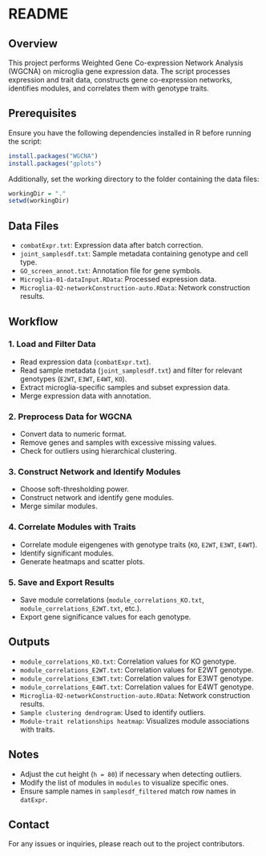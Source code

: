 # README

## Overview
This project performs Weighted Gene Co-expression Network Analysis (WGCNA) on microglia gene expression data. The script processes expression and trait data, constructs gene co-expression networks, identifies modules, and correlates them with genotype traits.

## Prerequisites
Ensure you have the following dependencies installed in R before running the script:

```r
install.packages("WGCNA")
install.packages("gplots")
```

Additionally, set the working directory to the folder containing the data files:

```r
workingDir = "."
setwd(workingDir)
```

## Data Files
- `combatExpr.txt`: Expression data after batch correction.
- `joint_samplesdf.txt`: Sample metadata containing genotype and cell type.
- `GO_screen_annot.txt`: Annotation file for gene symbols.
- `Microglia-01-dataInput.RData`: Processed expression data.
- `Microglia-02-networkConstruction-auto.RData`: Network construction results.

## Workflow
### 1. Load and Filter Data
- Read expression data (`combatExpr.txt`).
- Read sample metadata (`joint_samplesdf.txt`) and filter for relevant genotypes (`E2WT`, `E3WT`, `E4WT`, `KO`).
- Extract microglia-specific samples and subset expression data.
- Merge expression data with annotation.

### 2. Preprocess Data for WGCNA
- Convert data to numeric format.
- Remove genes and samples with excessive missing values.
- Check for outliers using hierarchical clustering.

### 3. Construct Network and Identify Modules
- Choose soft-thresholding power.
- Construct network and identify gene modules.
- Merge similar modules.

### 4. Correlate Modules with Traits
- Correlate module eigengenes with genotype traits (`KO`, `E2WT`, `E3WT`, `E4WT`).
- Identify significant modules.
- Generate heatmaps and scatter plots.

### 5. Save and Export Results
- Save module correlations (`module_correlations_KO.txt`, `module_correlations_E2WT.txt`, etc.).
- Export gene significance values for each genotype.

## Outputs
- `module_correlations_KO.txt`: Correlation values for KO genotype.
- `module_correlations_E2WT.txt`: Correlation values for E2WT genotype.
- `module_correlations_E3WT.txt`: Correlation values for E3WT genotype.
- `module_correlations_E4WT.txt`: Correlation values for E4WT genotype.
- `Microglia-02-networkConstruction-auto.RData`: Network construction results.
- `Sample clustering dendrogram`: Used to identify outliers.
- `Module-trait relationships heatmap`: Visualizes module associations with traits.

## Notes
- Adjust the cut height (`h = 80`) if necessary when detecting outliers.
- Modify the list of modules in `modules` to visualize specific ones.
- Ensure sample names in `samplesdf_filtered` match row names in `datExpr`.

## Contact
For any issues or inquiries, please reach out to the project contributors.

